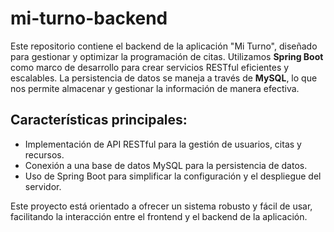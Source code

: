 # mi-turno-backend

Este repositorio contiene el backend de la aplicación "Mi Turno", diseñado para gestionar y optimizar la programación de citas. Utilizamos **Spring Boot** como marco de desarrollo para crear servicios RESTful eficientes y escalables. La persistencia de datos se maneja a través de **MySQL**, lo que nos permite almacenar y gestionar la información de manera efectiva.

## Características principales:

- Implementación de API RESTful para la gestión de usuarios, citas y recursos.
- Conexión a una base de datos MySQL para la persistencia de datos.
- Uso de Spring Boot para simplificar la configuración y el despliegue del servidor.

Este proyecto está orientado a ofrecer un sistema robusto y fácil de usar, facilitando la interacción entre el frontend y el backend de la aplicación.

